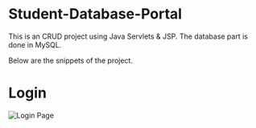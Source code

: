 # Student-Database-Portal
This is an CRUD project using Java Servlets &amp; JSP. The database part is done in MySQL.

Below are the snippets of the project.

# Login
![Login Page](.screenshot/login.PNG)
